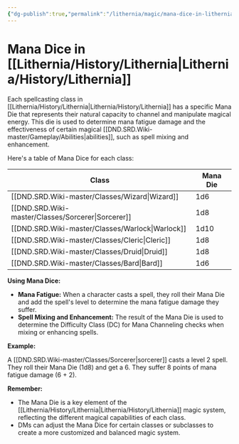 ```yaml
---
{"dg-publish":true,"permalink":"/lithernia/magic/mana-dice-in-lithernia/"}
---
```



# Mana Dice in [[Lithernia/History/Lithernia\|Lithernia/History/Lithernia]]

Each spellcasting class in [[Lithernia/History/Lithernia\|Lithernia/History/Lithernia]] has a specific Mana Die that represents their natural capacity to channel and manipulate magical energy. This die is used to determine mana fatigue damage and the effectiveness of certain magical [[DND.SRD.Wiki-master/Gameplay/Abilities\|abilities]], such as spell mixing and enhancement. 

Here's a table of Mana Dice for each class:

| Class      | Mana Die |
|------------|----------|
| [[DND.SRD.Wiki-master/Classes/Wizard\|Wizard]]     | 1d6      |
| [[DND.SRD.Wiki-master/Classes/Sorcerer\|Sorcerer]]   | 1d8      |
| [[DND.SRD.Wiki-master/Classes/Warlock\|Warlock]]    | 1d10     |
| [[DND.SRD.Wiki-master/Classes/Cleric\|Cleric]]     | 1d8      |
| [[DND.SRD.Wiki-master/Classes/Druid\|Druid]]      | 1d8      |
| [[DND.SRD.Wiki-master/Classes/Bard\|Bard]]       | 1d6      |

**Using Mana Dice:**

* **Mana Fatigue:** When a character casts a spell, they roll their Mana Die and add the spell's level to determine the mana fatigue damage they suffer. 
* **Spell Mixing and Enhancement:** The result of the Mana Die is used to determine the Difficulty Class (DC) for Mana Channeling checks when mixing or enhancing spells. 

**Example:**

A [[DND.SRD.Wiki-master/Classes/Sorcerer\|sorcerer]] casts a level 2 spell. They roll their Mana Die (1d8) and get a 6. They suffer 8 points of mana fatigue damage (6 + 2).

**Remember:**

* The Mana Die is a key element of the [[Lithernia/History/Lithernia\|Lithernia/History/Lithernia]] magic system, reflecting the different magical capabilities of each class.
* DMs can adjust the Mana Dice for certain classes or subclasses to create a more customized and balanced magic system.
